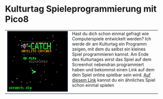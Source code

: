 # Kulturtag Spieleprogrammierung mit Pico8

<table>
  <tr>
    <td valign="top"><img src="images/main.png" alt="SateliteCatcherBySaturn91" style="max-width: 200px;"/></td>
    <td valign="top">Hast du dich schon einmal gefragt wie Computerspiele entwickelt werden? Ich werde dir am Kulturtag ein Programm zeigen, mit dem du selbst ein kleines Spiel programmieren kannst. Am Ende des Kulturtages wirst das Spiel auf dem Screenhot nebendran programmiert haben und bekommst einen Link auf dem dein Spiel online spielbar sein wird. <a href="https://www.lexaloffle.com/bbs/?pid=94300#p">Auf diesem Link</a> kannst du ein ähnliches Spiel schon einmal spielen</td>
  </tr>
</table>

